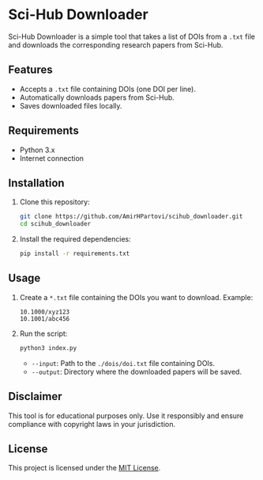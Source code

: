 # Sci-Hub Downloader

Sci-Hub Downloader is a simple tool that takes a list of DOIs from a `.txt` file and downloads the corresponding research papers from Sci-Hub.

## Features

- Accepts a `.txt` file containing DOIs (one DOI per line).
- Automatically downloads papers from Sci-Hub.
- Saves downloaded files locally.

## Requirements

- Python 3.x
- Internet connection

## Installation

1. Clone this repository:

   ```bash
   git clone https://github.com/AmirHPartovi/scihub_downloader.git
   cd scihub_downloader
   ```

2. Install the required dependencies:
   ```bash
   pip install -r requirements.txt
   ```

## Usage

1. Create a `*.txt` file containing the DOIs you want to download. Example:

   ```
   10.1000/xyz123
   10.1001/abc456
   ```

2. Run the script:

   ```bash
   python3 index.py
   ```

   - `--input`: Path to the `./dois/doi.txt` file containing DOIs.
   - `--output`: Directory where the downloaded papers will be saved.

## Disclaimer

This tool is for educational purposes only. Use it responsibly and ensure compliance with copyright laws in your jurisdiction.

## License

This project is licensed under the [MIT License](LICENSE).
